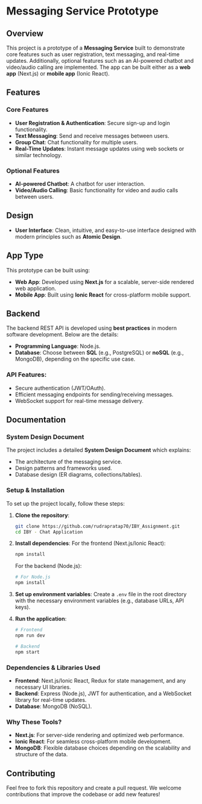 # Messaging Service Prototype

## Overview
This project is a prototype of a **Messaging Service** built to demonstrate core features such as user registration, text messaging, and real-time updates. Additionally, optional features such as an AI-powered chatbot and video/audio calling are implemented. The app can be built either as a **web app** (Next.js) or **mobile app** (Ionic React).

## Features

### Core Features
- **User Registration & Authentication**: Secure sign-up and login functionality.
- **Text Messaging**: Send and receive messages between users.
- **Group Chat**: Chat functionality for multiple users.
- **Real-Time Updates**: Instant message updates using web sockets or similar technology.

### Optional Features
- **AI-powered Chatbot**: A chatbot for user interaction.
- **Video/Audio Calling**: Basic functionality for video and audio calls between users.

## Design
- **User Interface**: Clean, intuitive, and easy-to-use interface designed with modern principles such as **Atomic Design**.
  
## App Type
This prototype can be built using:
- **Web App**: Developed using **Next.js** for a scalable, server-side rendered web application.
- **Mobile App**: Built using **Ionic React** for cross-platform mobile support.

## Backend
The backend REST API is developed using **best practices** in modern software development. Below are the details:
- **Programming Language**: Node.js.
- **Database**: Choose between **SQL** (e.g., PostgreSQL) or **noSQL** (e.g., MongoDB), depending on the specific use case.

### API Features:
- Secure authentication (JWT/OAuth).
- Efficient messaging endpoints for sending/receiving messages.
- WebSocket support for real-time message delivery.

## Documentation

### System Design Document
The project includes a detailed **System Design Document** which explains:
- The architecture of the messaging service.
- Design patterns and frameworks used.
- Database design (ER diagrams, collections/tables).
  
### Setup & Installation
To set up the project locally, follow these steps:

1. **Clone the repository**:
    ```bash
    git clone https://github.com/rudrapratap70/IBY_Assignment.git
    cd IBY - Chat Application
    ```

2. **Install dependencies**:
    For the frontend (Next.js/Ionic React):
    ```bash
    npm install
    ```

    For the backend (Node.js):
    ```bash
    # For Node.js
    npm install
    ```

3. **Set up environment variables**:
    Create a `.env` file in the root directory with the necessary environment variables (e.g., database URLs, API keys).

4. **Run the application**:
    ```bash
    # Frontend
    npm run dev
    
    # Backend
    npm start 
    ```

### Dependencies & Libraries Used
- **Frontend**: Next.js/Ionic React, Redux for state management, and any necessary UI libraries.
- **Backend**: Express (Node.js), JWT for authentication, and a WebSocket library for real-time updates.
- **Database**: MongoDB (NoSQL).

### Why These Tools?
- **Next.js**: For server-side rendering and optimized web performance.
- **Ionic React**: For seamless cross-platform mobile development.
- **MongoDB**: Flexible database choices depending on the scalability and structure of the data.

## Contributing
Feel free to fork this repository and create a pull request. We welcome contributions that improve the codebase or add new features!